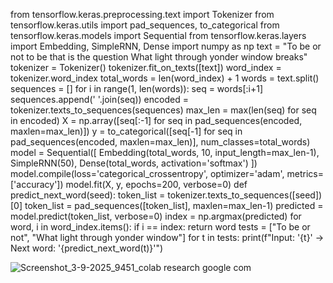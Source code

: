 from tensorflow.keras.preprocessing.text import Tokenizer
from tensorflow.keras.utils import pad_sequences, to_categorical
from tensorflow.keras.models import Sequential
from tensorflow.keras.layers import Embedding, SimpleRNN, Dense
import numpy as np
text = "To be or not to be that is the question What light through yonder window breaks"
tokenizer = Tokenizer()
tokenizer.fit_on_texts([text])
word_index = tokenizer.word_index
total_words = len(word_index) + 1
words = text.split()
sequences = []
for i in range(1, len(words)):
    seq = words[:i+1]
    sequences.append(' '.join(seq))
encoded = tokenizer.texts_to_sequences(sequences)
max_len = max(len(seq) for seq in encoded)
X = np.array([seq[:-1] for seq in pad_sequences(encoded, maxlen=max_len)])
y = to_categorical([seq[-1] for seq in pad_sequences(encoded, maxlen=max_len)], num_classes=total_words)
model = Sequential([
    Embedding(total_words, 10, input_length=max_len-1),
    SimpleRNN(50),
    Dense(total_words, activation='softmax')
])
model.compile(loss='categorical_crossentropy', optimizer='adam', metrics=['accuracy'])
model.fit(X, y, epochs=200, verbose=0)
def predict_next_word(seed):
    token_list = tokenizer.texts_to_sequences([seed])[0]
    token_list = pad_sequences([token_list], maxlen=max_len-1)
    predicted = model.predict(token_list, verbose=0)
    index = np.argmax(predicted)
    for word, i in word_index.items():
        if i == index:
            return word
tests = ["To be or not", "What light through yonder window"]
for t in tests:
    print(f"Input: '{t}' → Next word: '{predict_next_word(t)}'")

![Screenshot_3-9-2025_9451_colab research google com](https://github.com/user-attachments/assets/574398f2-9566-4b19-b86e-c8ab52c8953f)
